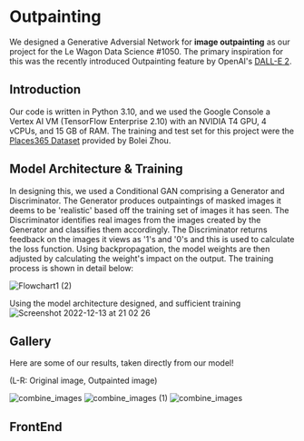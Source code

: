 # Outpainting
We designed a Generative Adversial Network for **image outpainting** as our project for the Le Wagon Data Science #1050. The primary inspiration for this was the recently introduced Outpainting feature by OpenAI's [DALL-E 2](https://openai.com/dall-e-2/).

## Introduction
Our code is written in Python 3.10, and we used the Google Console a Vertex AI VM (TensorFlow Enterprise 2.10) with an NVIDIA T4 GPU, 4 vCPUs, and 15 GB of RAM. The training and test set for this project were the [Places365 Dataset](http://places2.csail.mit.edu/) provided by Bolei Zhou.

## Model Architecture & Training
In designing this, we used a Conditional GAN comprising a Generator and Discriminator. The Generator produces outpaintings of masked images it deems to be 'realistic' based off the training set of images it has seen. The Discriminator identifies real images from the images created by the Generator and classifies them accordingly. The Discriminator returns feedback on the images it views as '1's and '0's and this is used to calculate the loss function. 
Using backpropagation, the model weights are then adjusted by calculating the weight's impact on the output. The training process is shown in detail below:

![Flowchart1 (2)](https://user-images.githubusercontent.com/42135459/207884696-c264280b-83bb-4954-87ca-5bbe242203f3.png)

Using the model architecture designed, and sufficient training
![Screenshot 2022-12-13 at 21 02 26](https://user-images.githubusercontent.com/42135459/207443050-785caf12-4b7a-4a7c-873c-5e67dc67712a.png)



## Gallery
Here are some of our results, taken directly from our model!

(L-R: Original image, Outpainted image)

![combine_images](https://user-images.githubusercontent.com/42135459/207445184-bfe18405-a6d5-44f1-b533-cb81aeedb31a.jpg)
![combine_images (1)](https://user-images.githubusercontent.com/42135459/207445594-9664b888-baff-46aa-80b2-817d144b970c.jpg)
![combine_images](https://user-images.githubusercontent.com/42135459/207447971-4a186d78-e7ae-47fd-b128-aee0b4762b1c.png)


## FrontEnd

<!-- This site was built & hosted using [Streamlit](https://streamlit.io/). -->

